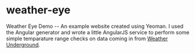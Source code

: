 weather-eye
===========

Weather Eye Demo -- An example website created using Yeoman.  I used the Angular generator and wrote a little 
AngularJS service to perform some simple temparature range checks on data coming in from [Weather Underground](http://http://www.wunderground.com/).
